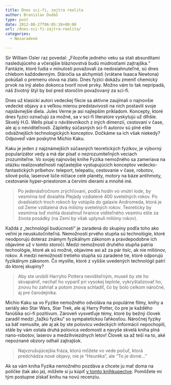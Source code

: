 ```yaml
---
title: Dnes sci-fi, zajtra realita
author: Branislav Dudáš
type: post
date: 2012-08-27T06:05:18+00:00
url: /dnes-sci-fi-zajtra-realita/
categories:
  - Nezaradené

---
```

Sir William Osler raz povedal: &#8222;Filozofie jedného veku sa stali absurditami nasledujúceho a včerajšie bláznovstvá budú múdrosťami zajtrajška.&#8220; Fantázie, ktoré ľudia v minulosti považovali za nedosiahnuteľné, sú dnes chlebom každodenným. Stáročia sa alchymisti (vrátane Isaaca Newtona) pokúšali o premenu olova na zlato. Dnes fyzici dokážu zmeniť chemický prvok na iný alebo dokonca tvoriť nové prvky. Možno vám to tak nepripadá, náš životný štýl by bol pred storočím považovaný za sci-fi.

<!--more-->

Dnes už klasickí autori vedeckej fikcie sa aktívne zaujímali o najnovšie vedecké objavy a s veľkou mierou predstavivosti na nich postavili svoje najslávnejšie diela. Jules Verne je asi najlepším príkladom. Koncepty, ktoré dnes fyzici označujú za možné, sa v sci-fi literatúre vyskytujú už dlhšie. Skvelý H.G. Wells písal o návštevníkoch z iných dimenzií, cestovaní v čase, ale aj o neviditeľnosti. Zápletky súčasných sci-fi autorov sú plné ešte odvážnejších technologických konceptov. Dočkáme sa ich však niekedy? Odpoveď vám poskytne Michio Kaku.

Kaku je jeden z najznámejších súčasných teoretických fyzikov, je výborný popularizátor vedy a má dar písať o nezrozumiteľných veciach zrozumiteľne. Vo svojej najnovšej knihe Fyzika nemožného sa zameriava na otázku realizovateľnosti najčastejšie vystupujúcich konceptov vedecko-fantastických príbehov: teleport, telepatiu, cestovanie v čase, robotov, silové polia, laserové lúče ničiace celé planéty, motory na báze antihmoty, cestovanie hyper-priestorom a červími dierami a mnohé iné.

> Po jedenásťročnom zrýchľovaní, podľa hodín vo vnútri lode, by vesmírna loď dosiahla Plejády vzdialené 400 svetelných rokov. Po dvadsiatich troch rokoch by vstúpila do galaxie Andromeda, ktorá je od Zeme vzdialená dva milióny svetelných rokov. Teoreticky by vesmírna loď mohla dosiahnuť hranice viditeľného vesmíru ešte za života posádky (na Zemi by však uplynuli milióny rokov).

Každá z &#8222;technológií budúcnosti&#8220; je zaradená do skupiny podľa toho ako veľmi je neuskutočniteľná. Nemožnosti prvého stupňa sú technológie, ktoré neodporujú doteraz známym fyzikálnym zákonom a pravdepodobne ich objavíme už v tomto storočí. Medzi nemožnosti druhého stupňa patria technológie, ktoré ak sú možné, objavíme asi až za pár tisíc, ak nie miliónov, rokov. A medzi nemožnosti tretieho stupňa sú zaradené tie, ktoré odporujú fyzikálnym zákonom. Čo myslíte, ktoré z vyššie uvedených technológií patrí do ktorej skupiny?

> Aby ste urobili Harryho Pottera neviditeľným, museli by ste ho skvapalniť, nechať ho vypariť pri vysokej teplote, vykryštalizovať ho, znovu ho zahriať a potom znova schladiť, čo by bolo celkom náročné, aj pre čarodejníka.

Michio Kaku sa vo Fyzike nemožného odvoláva na populárne filmy, knihy a seriály ako Star Wars, Star Trek, ale aj Harry Potter, čo pre je každého fanúšika sci-fi pozitívum. Zároveň vysvetľuje témy, ktoré by bežný človek zaradil medzi &#8222;ťažkú fyziku&#8220; so sympatetickou ľahkosťou. Náročnej fyziky sa báť nemusíte, ale aj ak by ste polovicu vedeckých informácií nepochopili, stále by vám ostala druhá polovica vedomostí a navyše skvelá kniha plná nano-robotov, laserov a medzihviezdnych letov! Človek sa až teší na to, aké nepoznané obzory odhalí zajtrajšok.

> Najvzrušujúcejšia fráza, ktorú môžete vo vede počuť, ktorá predchádza nové objavy, nie je “Heuréka”, ale “To je divné…”

Ak sa vám kniha Fyzika nemožného pozdáva a chcete ju mať doma na poličke (tak ako ja), môžete si ju kúpiť <a title="Michio Kaku" href="http://www.martinus.sk/?uItem=81203&z=branod" target="_blank">v tomto kníhkupectve</a>. Pomôžete mi tým postupne získať knihu na novú recenziu.